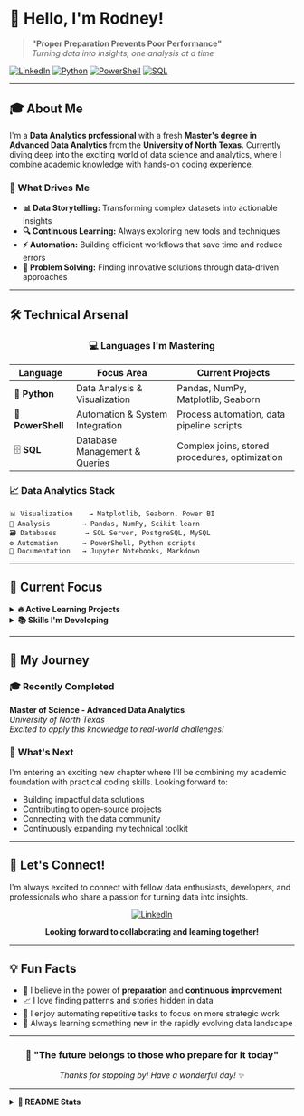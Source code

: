 # 👋 Hello, I'm Rodney!

> **"Proper Preparation Prevents Poor Performance"**  
> *Turning data into insights, one analysis at a time*

[![LinkedIn](https://img.shields.io/badge/LinkedIn-0077B5?style=for-the-badge&logo=linkedin&logoColor=white)](https://www.linkedin.com/in/rodney-hawkins/)
[![Python](https://img.shields.io/badge/Python-3776AB?style=for-the-badge&logo=python&logoColor=white)](https://www.python.org/)
[![PowerShell](https://img.shields.io/badge/PowerShell-5391FE?style=for-the-badge&logo=powershell&logoColor=white)](https://docs.microsoft.com/en-us/powershell/)
[![SQL](https://img.shields.io/badge/SQL-336791?style=for-the-badge&logo=postgresql&logoColor=white)](https://www.postgresql.org/)

---

## 🎓 About Me

I'm a **Data Analytics professional** with a fresh **Master's degree in Advanced Data Analytics** from the **University of North Texas**. Currently diving deep into the exciting world of data science and analytics, where I combine academic knowledge with hands-on coding experience.

### 🚀 What Drives Me

- **📊 Data Storytelling:** Transforming complex datasets into actionable insights
- **🔍 Continuous Learning:** Always exploring new tools and techniques
- **⚡ Automation:** Building efficient workflows that save time and reduce errors
- **🎯 Problem Solving:** Finding innovative solutions through data-driven approaches

---

## 🛠️ Technical Arsenal

<div align="center">

### 💻 Languages I'm Mastering

| Language | Focus Area | Current Projects |
|----------|------------|------------------|
| 🐍 **Python** | Data Analysis & Visualization | Pandas, NumPy, Matplotlib, Seaborn |
| 💙 **PowerShell** | Automation & System Integration | Process automation, data pipeline scripts |
| 🗄️ **SQL** | Database Management & Queries | Complex joins, stored procedures, optimization |

</div>

### 📈 Data Analytics Stack

```
📊 Visualization    → Matplotlib, Seaborn, Power BI
🔢 Analysis        → Pandas, NumPy, Scikit-learn
🗃️ Databases       → SQL Server, PostgreSQL, MySQL
⚙️ Automation      → PowerShell, Python scripts
📝 Documentation   → Jupyter Notebooks, Markdown
```

---

## 🎯 Current Focus

<details>
<summary><strong>🔥 Active Learning Projects</strong></summary>

- **Python Data Analysis:** Building end-to-end analytics workflows
- **PowerShell Automation:** Creating robust data processing scripts
- **SQL Optimization:** Mastering complex queries and database design
- **Real-World Applications:** Applying classroom theory to practical scenarios

</details>

<details>
<summary><strong>📚 Skills I'm Developing</strong></summary>

- Advanced statistical analysis
- Machine learning fundamentals
- Data visualization best practices
- Database performance optimization
- Automated reporting systems

</details>

---

## 🌟 My Journey

### 🎓 **Recently Completed**
**Master of Science - Advanced Data Analytics**  
*University of North Texas*  
*Excited to apply this knowledge to real-world challenges!*

### 🚀 **What's Next**
I'm entering an exciting new chapter where I'll be combining my academic foundation with practical coding skills. Looking forward to:

- Building impactful data solutions
- Contributing to open-source projects
- Connecting with the data community
- Continuously expanding my technical toolkit

---

## 🤝 Let's Connect!

I'm always excited to connect with fellow data enthusiasts, developers, and professionals who share a passion for turning data into insights.

<div align="center">

[![LinkedIn](https://img.shields.io/badge/Let's_Connect_on_LinkedIn-0077B5?style=for-the-badge&logo=linkedin&logoColor=white)](https://www.linkedin.com/in/rodney-hawkins/)

**Looking forward to collaborating and learning together!**

</div>

---

## 💡 Fun Facts

- 🎯 I believe in the power of **preparation** and **continuous improvement**
- 📈 I love finding patterns and stories hidden in data
- 🔧 I enjoy automating repetitive tasks to focus on more strategic work
- 🌱 Always learning something new in the rapidly evolving data landscape

---

<div align="center">

### 🚀 "The future belongs to those who prepare for it today"

*Thanks for stopping by! Have a wonderful day!* ✨

</div>

---

<details>
<summary><strong>📝 README Stats</strong></summary>

*Last updated: 2025*

</details>

<!---
SavantLogics/SavantLogics is a ✨ special ✨ repository because its `README.md` (this file) appears on your GitHub profile.
You can click the Preview link to take a look at your changes.
--->
